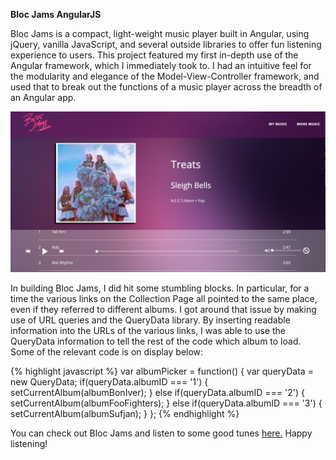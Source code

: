 **Bloc Jams AngularJS**

Bloc Jams is a compact, light-weight music player built in Angular, using jQuery, vanilla JavaScript, and several outside libraries to offer fun listening experience to users. This project featured my first in-depth use of the Angular framework, which I immediately took to. I had an intuitive feel for the modularity and elegance of the Model-View-Controller framework, and used that to break out the functions of a music player across the breadth of an Angular app.

![Bloc Jams example](app/assets/images/blocjams_example.jpeg)

In building Bloc Jams, I did hit some stumbling blocks. In particular, for a time the various links on the Collection Page all pointed to the same place, even if they referred to different albums. I got around that issue by making use of URL queries and the QueryData library. By inserting readable information into the URLs of the various links, I was able to use the QueryData information to tell the rest of the code which album to load. Some of the relevant code is on display below:

{% highlight javascript %}
var albumPicker = function() {
  var queryData = new QueryData;
  if(queryData.albumID === '1') {
    setCurrentAlbum(albumBonIver);
  }
  else if(queryData.albumID === '2') {
    setCurrentAlbum(albumFooFighters);
  }
  else if(queryData.albumID === '3') {
    setCurrentAlbum(albumSufjan);
  }
};
{% endhighlight %}


You can check out Bloc Jams and listen to some good tunes [here.](https://bloc-jammr.herokuapp.com) Happy listening!

